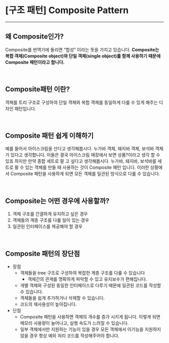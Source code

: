 # [구조 패턴] Composite Pattern
---

## 왜 ****Composite인가?****

Composite를 번역기에 돌리면 “합성” 이라는 뜻을 가지고 있습니다. ****Composite는 복합 객체(Composite object)와 단일 객체(single object)를 함께 사용하기 때문에 Composite 패턴이라고 합니다.****

<br>

## ****Composite패턴 이란?****

객체를 트리 구조로 구성하여 단일 객체와 복합 객체를 동일하게 다룰 수 있게 해주는 디자인 패턴입니다.

<br>

## ****Composite 패턴 쉽게 이해하기****

예를 들어서 아이스크림을 산다고 생각해봅시다. 누가바 객체, 돼지바 객체, 보석바 객체가 있다고 생각합니다. 이들은 결국 아이스크림 매장에서 보면 상품?이라고 생각 할 수 있죠 하지만 만약 종합 세트로 팔 고 싶다고 생각해봅시다. 누가바, 돼지바, 보석바를 세트로 팔 수 있는 객체를 만들 때 사용하는 것이 Composite 패턴 입니다. 이러한 상황에서 Composite 패턴을 사용하게 되면 모든 객체를 일관된 방식으로 다룰 수 있습니다.

<br>

## ****Composite는 어떤 경우에 사용할까?****

1. 객체 구조를 간결하게 유지하고 싶은 경우
2. 객체들의 계층 구조를 다룰 일이 있는 경우
3. 일관된 인터페이스를 제공해야 할 경우

<br>

## ****Composite 패턴의 장단점****

- 장점
    - 객체들을 tree 구조로 구성하여 복잡한 계층 구조를 다룰 수 있습니다
        - 객체간의 관계를 명확하게 파악할 수 있고 유지보수가 편해집니다.
    - 개별 객체와 구성된 동일한 인터페이스로 다루기 때문에 일관된 코드를 작성할 수 있습니다.
    - 객체들을 쉽게 추가하거나 삭제할 수 있습니다.
    - 코드의 재사용성이 높아집니다.
- 단점
    - Composite 패턴을 사용하면 객체의 개수를 증가 시키게 됩니다. 이렇게 되면 메모리 사용량이 늘어나고, 실행 속도가 느려질 수 있습니다.
    - 일부 객체에서만 지원하는 기능이 있을 경우 모든 객체에서 이기능을 지원하지 않을 경우 항상 예외 처리 코드를 작성해주어야 합니다.
